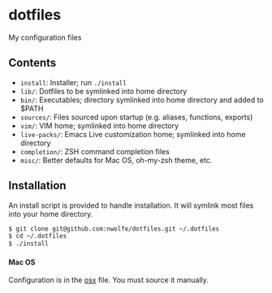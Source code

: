 # dotfiles

My configuration files

## Contents

* `install`: Installer; run `./install`
* `lib/`: Dotfiles to be symlinked into home directory
* `bin/`: Executables; directory symlinked into home directory and added to $PATH
* `sources/`: Files sourced upon startup (e.g. aliases, functions, exports)
* `vim/`: VIM home; symlinked into home directory
* `live-packs/`: Emacs Live customization home; symlinked into home directory
* `completion/`: ZSH command completion files
* `misc/`: Better defaults for Mac OS, oh-my-zsh theme, etc.

## Installation

An install script is provided to handle installation. It will symlink most
files into your home directory.

```sh
$ git clone git@github.com:nwolfe/dotfiles.git ~/.dotfiles
$ cd ~/.dotfiles
$ ./install
```

#### Mac OS

Configuration is in the [osx](./misc/osx) file. You must source it manually.

